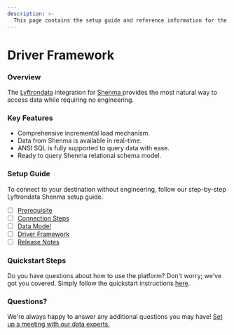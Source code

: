 ```yaml
---
description: >-
  This page contains the setup guide and reference information for the Shenma source connector.
---
```


# Driver Framework

### Overview

The [Lyftrondata](https://www.lyftrondata.com/) integration for [Shenma](https://www.lyftrondata.com/integration/shenma/)[ ](https://www.lyftrondata.com/integration/shenma/)provides the most natural way to access data while requiring no engineering.

### Key Features

* Comprehensive incremental load mechanism.
* Data from Shenma is available in real-time.&#x20;
* ANSI SQL is fully supported to query data with ease.
* Ready to query Shenma relational schema model.

### Setup Guide

To connect to your destination without engineering, follow our step-by-step Lyftrondata Shenma setup guide.

* [ ] [Prerequisite](../../marketing-analytics/shenma/prerequisite.md)
* [ ] [Connection Steps](../../marketing-analytics/shenma/connection-steps.md)
* [ ] [Data Model](../../marketing-analytics/shenma/data-model/)
* [ ] [Driver Framework](../../marketing-analytics/shenma/driver-framework/)
* [ ] [Release Notes](../../marketing-analytics/shenma/release-notes.md)

### Quickstart Steps

Do you have questions about how to use the platform? Don't worry; we've got you covered. Simply follow the quickstart instructions [here](../../../quickstart-steps.md).

### Questions? <a href="#questions" id="questions"></a>

We're always happy to answer any additional questions you may have! [Set up a meeting with our data experts.](https://www.lyftrondata.com/book-a-meeting/)


